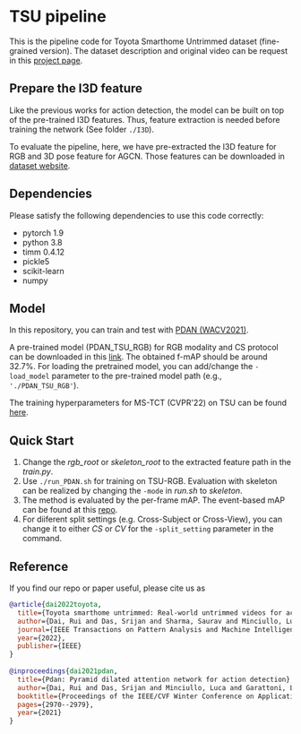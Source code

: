 # TSU pipeline

This is the pipeline code for Toyota Smarthome Untrimmed dataset (fine-grained version). The dataset description and original video can be request in this [project page](https://project.inria.fr/toyotasmarthome/).

## Prepare the I3D feature
Like the previous works for action detection, the model can be built on top of the pre-trained I3D features. Thus, feature extraction is needed before training the network (See folder `./I3D`). 

To evaluate the pipeline, here, we have pre-extracted the I3D feature for RGB and 3D pose feature for AGCN. Those features can be downloaded in [dataset website](https://project.inria.fr/toyotasmarthome/).

## Dependencies 
Please satisfy the following dependencies to use this code correctly: 
- pytorch 1.9
- python 3.8 
- timm 0.4.12
- pickle5
- scikit-learn
- numpy

## Model
In this repository, you can train and test with [PDAN (WACV2021)](https://openaccess.thecvf.com/content/WACV2021/html/Dai_PDAN_Pyramid_Dilated_Attention_Network_for_Action_Detection_WACV_2021_paper.html).  

A pre-trained model (PDAN_TSU_RGB) for RGB modality and CS protocol can be downloaded in this [link](https://mybox.inria.fr/f/5e006560efaf4e0fb7ac/). The obtained f-mAP should be around 32.7%. For loading the pretrained model, you can add/change the `-load_model` parameter to the pre-trained model path (e.g., `'./PDAN_TSU_RGB'`).

The training hyperparameters for MS-TCT (CVPR'22) on TSU can be found [here](https://github.com/dairui01/MS-TCT/issues/4).

## Quick Start
1. Change the _rgb_root_ or _skeleton_root_ to the extracted feature path in the _train.py_. 
2. Use `./run_PDAN.sh` for training on TSU-RGB. Evaluation with skeleton can be realized by changing the `-mode` in _run.sh_ to _skeleton_.
3. The method is evaluated by the per-frame mAP. The event-based mAP can be found at this [repo](https://github.com/dairui01/TSU_evaluation/tree/main/Event_map).
4. For diiferent split settings (e.g. Cross-Subject or Cross-View), you can change it to either _CS_ or _CV_ for the `-split_setting` parameter in the command. 


## Reference
If you find our repo or paper useful, please cite us as
```bibtex
@article{dai2022toyota,
  title={Toyota smarthome untrimmed: Real-world untrimmed videos for activity detection},
  author={Dai, Rui and Das, Srijan and Sharma, Saurav and Minciullo, Luca and Garattoni, Lorenzo and Bremond, Francois and Francesca, Gianpiero},
  journal={IEEE Transactions on Pattern Analysis and Machine Intelligence},
  year={2022},
  publisher={IEEE}
}
  
@inproceedings{dai2021pdan,
  title={Pdan: Pyramid dilated attention network for action detection},
  author={Dai, Rui and Das, Srijan and Minciullo, Luca and Garattoni, Lorenzo and Francesca, Gianpiero and Bremond, Francois},
  booktitle={Proceedings of the IEEE/CVF Winter Conference on Applications of Computer Vision},
  pages={2970--2979},
  year={2021}
}

```



